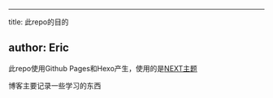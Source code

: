 
---
title: 此repo的目的

author: Eric
---

此repo使用Github Pages和Hexo产生，使用的是[NEXT主题](https://github.com/iissnan/hexo-theme-next)

博客主要记录一些学习的东西

